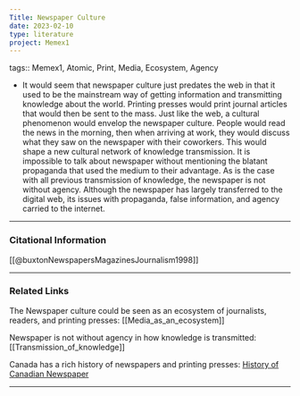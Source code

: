 ```yaml
---
Title: Newspaper Culture
date: 2023-02-10
type: literature
project: Memex1
---
```


tags:: Memex1, Atomic, Print, Media, Ecosystem, Agency

- It would seem that newspaper culture just predates the web in that it used to be the mainstream way of getting information and transmitting knowledge about the world. Printing presses would print journal articles that would then be sent to the mass. Just like the web, a cultural phenomenon would envelop the newspaper culture. People would read the news in the morning, then when arriving at work, they would discuss what they saw on the newspaper with their coworkers. This would shape a new cultural network of knowledge transmission. It is impossible to talk about newspaper without mentioning the blatant propaganda that used the medium to their advantage. As is the case with all previous transmission of knowledge, the newspaper is not without agency. Although the newspaper has largely transferred to the digital web, its issues with propaganda, false information, and agency carried to the internet.  

---
### Citational Information

[[@buxtonNewspapersMagazinesJournalism1998]]

---

### Related Links

The Newspaper culture could be seen as an ecosystem of journalists, readers, and printing presses: [[Media_as_an_ecosystem]]

Newspaper is not without agency in how knowledge is transmitted: [[Transmission_of_knowledge]]

Canada has a rich history of newspapers and printing presses: [History of Canadian Newspaper](https://en.wikipedia.org/wiki/History_of_Canadian_newspapers)

---